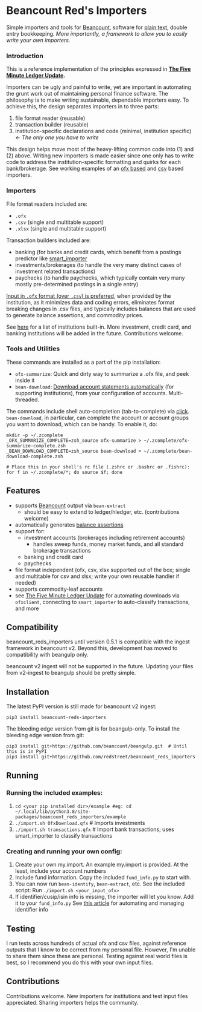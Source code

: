 # Beancount Red's Importers

Simple importers and tools for [Beancount](https://beancount.github.io/), software for
[plain text](https://plaintextaccounting.org/), double entry bookkeeping. _More
importantly, a framework to allow you to easily write your own importers._

### Introduction

This is a reference implementation of the principles expressed in
**[The Five Minute Ledger Update](https://reds-rants.netlify.app/personal-finance/the-five-minute-ledger-update/).**

Importers can be ugly and painful to write, yet are important in automating the grunt
work out of maintaining personal finance software. The philosophy is to make writing
sustainable, dependable importers easy. To achieve this, the design separates importers
in to three parts:

1. file format reader (reusable)
2. transaction builder (reusable)
3. institution-specific declarations and code (minimal, institution specific) <- _The
   only one you have to write_

This design helps move most of the heavy-lifting common code into (1) and (2) above.
Writing new importers is made easier since one only has to write code to address the
institution-specific formatting and quirks for each bank/brokerage. See working examples
of an [ofx based](https://github.com/redstreet/beancount_reds_importers/blob/main/beancount_reds_importers/citi/__init__.py) and [csv](https://github.com/redstreet/beancount_reds_importers/blob/main/beancount_reds_importers/schwab_csv/__init__.py) based importers.

### Importers

File format readers included are:
- `.ofx`
- `.csv` (single and multitable support)
- `.xlsx` (single and multitable support)

Transaction builders included are:
- banking (for banks and credit cards, which benefit from a postings predictor like
  [smart_importer](https://github.com/beancount/smart_importer)
- investments/brokerages (to handle the very many distinct cases of investment related
  transactions)
- paychecks (to handle paychecks, which typically contain very many mostly
  pre-determined postings in a single entry)

[Input in `.ofx` format (over `.csv`) is preferred](https://reds-rants.netlify.app/personal-finance/a-word-about-input-formats-use-ofx-when-you-can/),
when provided by the institution, as it minimizes data and coding errors, eliminates
format breaking changes in .csv files, and typically includes balances that are used to
generate balance assertions, and commodity prices.

See [here](https://github.com/redstreet/beancount_reds_importers/tree/main/beancount_reds_importers)
for a list of institutions built-in. More investment, credit card, and banking
institutions will be added in the future. Contributions welcome.

### Tools and Utilities
These commands are installed as a part of the pip installation:

- `ofx-summarize`: Quick and dirty way to summarize a .ofx file, and peek inside it
- `bean-download`: [Download account statements automatically](https://reds-rants.netlify.app/personal-finance/direct-downloads/)
  (for supporting institutions), from your configuration of accounts. Multi-threaded.

The commands include shell auto-completion (tab-to-complete) via
[click](https://click.palletsprojects.com/en/8.1.x/shell-completion/). `bean-download`, in
particular, can complete the account or account groups you want to download, which can
be handy. To enable it, do:

```
mkdir -p ~/.zcomplete
_OFX_SUMMARIZE_COMPLETE=zsh_source ofx-summarize > ~/.zcomplete/ofx-summarize-complete.zsh
_BEAN_DOWNLOAD_COMPLETE=zsh_source bean-download > ~/.zcomplete/bean-download-complete.zsh

# Place this in your shell's rc file (.zshrc or .bashrc or .fishrc):
for f in ~/.zcomplete/*; do source $f; done
```

## Features
- supports [Beancount](https://github.com/beancount/beancount) output via `bean-extract`
  - should be easy to extend to ledger/hledger, etc. (contributions welcome)
- automatically generates [balance assertions](https://reds-rants.netlify.app/personal-finance/automating-balance-assertions/)
- support for:
  - investment accounts (brokerages including retirement accounts)
    - handles sweep funds, money market funds, and all standard brokerage transactions
  - banking and credit card
  - paychecks
- file format independent (ofx, csv, xlsx supported out of the box; single and
  multitable for csv and xlsx; write your own reusable handler if needed)
- supports commodity-leaf accounts
- see [The Five Minute Ledger Update](https://reds-rants.netlify.app/personal-finance/the-five-minute-ledger-update/)
  for automating downloads via `ofxclient`, connecting to `smart_importer` to
  auto-classify transactions, and more

## Compatibility
beancount_reds_importers until version 0.5.1 is compatible with the ingest framework in
beancount v2. Beyond this, development has moved to compatibility with beangulp only.

beancount v2 ingest will not be supported in the future. Updating your files from
v2-ingest to beangulp should be pretty simple.


## Installation

The latest PyPI version is still made for beancount v2 ingest:
```
pip3 install beancount-reds-importers
```

The bleeding edge version from git is for beangulp-only.
To install the bleeding edge version from git:
```
pip3 install git+https://github.com/beancount/beangulp.git  # Until this is in PyPI
pip3 install git+https://github.com/redstreet/beancount_reds_importers
```


## Running

### Running the included examples:
1. `cd <your pip installed dir>/example #eg: cd ~/.local/lib/python3.8/site-packages/beancount_reds_importers/example`
2. `./import.sh OfxDownload.qfx` # Imports investments
3. `./import.sh transactions.qfx` # Import bank transactions; uses smart_importer to classify transactions


### Creating and running your own config:
1. Create your own my.import. An example my.import is provided. At the least, include your account numbers
2. Include fund information. Copy the included `fund_info.py` to start with.
3. You can now run `bean-identify`, `bean-extract`, etc. See the included script: Run `./import.sh <your_input_ofx>`
4. If identifier/cusip/isin info is missing, the importer will let you know. Add it to your
   `fund_info.py` See
   [this article](https://reds-rants.netlify.app/personal-finance/tickers-and-identifiers/)
   for automating and managing identifier info

## Testing
I run tests across hundreds of actual ofx and csv files, against reference outputs that
I know to be correct from my personal file. However, I'm unable to share them since
these are personal. Testing against real world files is best, so I recommend you do this
with your own input files.

## Contributions
Contributions welcome. New importers for institutions and test input files appreciated.
Sharing importers helps the community.
